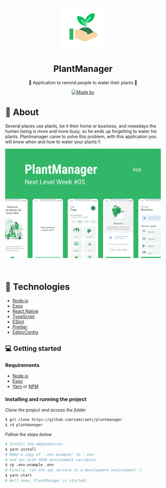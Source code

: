 <div align="center">
  <img src="assets/icon.png" width="150" />
  <h1>PlantManager</h1>
  <p>🌱 Application to remind people to water their plants 🌱</p>
  <p>
    <a href="https://www.linkedin.com/in/samira-costa" target="_blank" rel="noopener noreferrer">
      <img alt="Made by" src="https://img.shields.io/badge/made%20by-Samira%20Costa-green">
    </a>          
  </p>
</div>

# 👀 About

Several places use plants, be it their home or business, and nowadays the human being is more and more busy, so he ends up forgetting to water his plants. Plantmanager came to solve this problem, with this application you will know when and how to water your plants !!

<div align="center">
  <img src="assets/capa.png" width="700" /> 
</div>

<br>
<br>


# 🚀 Technologies

  - [Node.js](https://nodejs.org/en/)
  - [Expo](https://expo.io/)  
  - [React Native](https://reactnative.dev/)
  - [TypeScript](https://www.typescriptlang.org/)
  - [ESlint](https://eslint.org/)
  - [Prettier](https://prettier.io/)
  - [EditorConfig](https://editorconfig.org/)


## 💻 Getting started

### Requirements

- [Node.js](https://nodejs.org/en/)
- [Expo](https://expo.io/)  
- [Yarn](https://classic.yarnpkg.com/) or [NPM](https://www.npmjs.com/)

### Installing and running the project

*Clone the project and access the folder*

```bash
$ git clone https://github.com/samiraetc/plantmanager 
$ cd plantmanager
```

*Follow the steps below*

```bash
# Install the dependencies
$ yarn install
# Make a copy of '.env.example' to '.env'
# and set with YOUR environment variables.
$ cp .env.example .env
# Finally, run the api service in a development environment :)
$ yarn start
# Well done, PlantManager is started!
```
<br>

